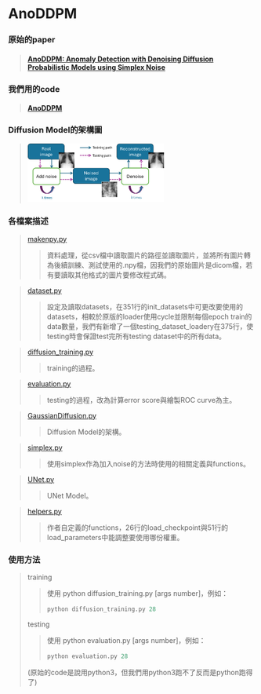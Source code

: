 AnoDDPM
===
 ### 原始的paper
> #### [AnoDDPM: Anomaly Detection with Denoising Diffusion Probabilistic Models using Simplex Noise](https://ieeexplore.ieee.org/document/9857019 "游標顯示")
 ### 我們用的code  
> #### [AnoDDPM](https://github.com/Julian-Wyatt/AnoDDPM "游標顯示")

### Diffusion Model的架構圖
><img src="https://github.com/YiHsiu7893/RSNA_Anomaly_Detection/blob/main/AnoDDPM/pictures/diffusion_model_flow_chart.png" width=60% height=60%>

### 各檔案描述
> [makenpy.py](makenpy.py "游標顯示")
>> 資料處理，從csv檔中讀取圖片的路徑並讀取圖片，並將所有圖片轉為後續訓練、測試使用的.npy檔，因我們的原始圖片是dicom檔，若有要讀取其他格式的圖片要修改程式碼。

> [dataset.py](dataset.py "游標顯示")
>>設定及讀取datasets，在351行的init_datasets中可更改要使用的datasets，相較於原版的loader使用cycle並限制每個epoch train的data數量，我們有新增了一個testing_dataset_loadery在375行，使testing時會保證test完所有testing dataset中的所有data。

> [diffusion_training.py](diffusion_training.py "游標顯示")
>> training的過程。

> [evaluation.py](evaluation.py "游標顯示")
>> testing的過程，改為計算error score與繪製ROC curve為主。

> [GaussianDiffusion.py](GaussianDiffusion.py "游標顯示")
>> Diffusion Model的架構。

> [simplex.py](simplex.py "游標顯示")
>>使用simplex作為加入noise的方法時使用的相關定義與functions。

> [UNet.py](UNet.py "游標顯示")
>> UNet Model。

> [helpers.py](helpers.py "游標顯示")
>>作者自定義的functions，26行的load_checkpoint與51行的load_parameters中能調整要使用哪份權重。

### 使用方法
> training
>>使用 python diffusion_training.py [args number]，例如：
>> 
>> ```python
>> python diffusion_training.py 28
>> ```
> testing
>>使用 python evaluation.py [args number]，例如：
>> ```python
>> python evaluation.py 28
>> ```
>  (原始的code是說用python3，但我們用python3跑不了反而是python跑得了)
> 

